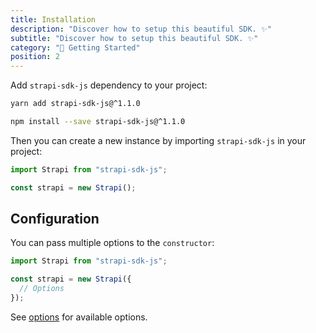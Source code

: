 ```yaml
---
title: Installation
description: "Discover how to setup this beautiful SDK. ✨"
subtitle: "Discover how to setup this beautiful SDK. ✨"
category: "🚀 Getting Started"
position: 2
---
```


Add `strapi-sdk-js` dependency to your project:

<code-group>
  <code-block label="Yarn" active>

```bash
yarn add strapi-sdk-js@^1.1.0
```

  </code-block>
  <code-block label="NPM">

```bash
npm install --save strapi-sdk-js@^1.1.0
```

  </code-block>
</code-group>

Then you can create a new instance by importing `strapi-sdk-js` in your project:

```js
import Strapi from "strapi-sdk-js";

const strapi = new Strapi();
```

## Configuration

You can pass multiple options to the `constructor`:

```js
import Strapi from "strapi-sdk-js";

const strapi = new Strapi({
  // Options
});
```

See [options](/api/options) for available options.
